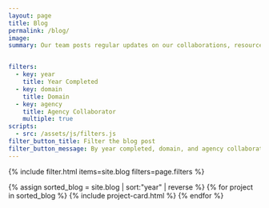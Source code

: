 ```yaml
---
layout: page
title: Blog
permalink: /blog/
image:
summary: Our team posts regular updates on our collaborations, resources and evidence utilization. 


filters:
  - key: year
    title: Year Completed
  - key: domain
    title: Domain
  - key: agency
    title: Agency Collaborator
    multiple: true
scripts:
  - src: /assets/js/filters.js
filter_button_title: Filter the blog post
filter_button_message: By year completed, domain, and agency collaborator
---
```


{% include filter.html items=site.blog filters=page.filters %}
<div class="margin-top-4">
  <div class="grid-row grid-gap">
    {% assign sorted_blog = site.blog | sort:"year" | reverse %}
    {% for project in sorted_blog %}
      {% include project-card.html %}
    {% endfor %}
  </div>
</div>

